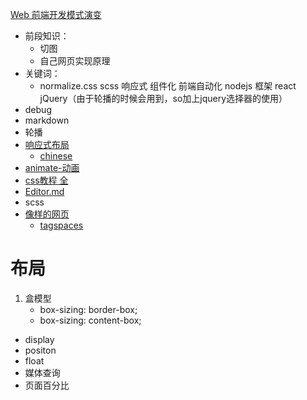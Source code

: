 [Web 前端开发模式演变](http://blog.jimmylv.info/2015-11-02-history-about-web-development-evolution/)

* 前段知识：
	* 切图
	* 自己网页实现原理
* 关键词：
	* normalize.css scss 响应式 组件化 前端自动化 nodejs 框架 react jQuery（由于轮播的时候会用到，so加上jquery选择器的使用）
* debug
* markdown
* 轮播
* [响应式布局](https://github.com/aekaplan/grid)
	* [chinese](http://geekplux.com/grid/)
* [animate-动画](https://daneden.github.io/animate.css/)
* [css教程 全](https://developer.mozilla.org/zh-CN/docs/Web/CSS/Reference)
* [Editor.md](https://pandao.github.io/editor.md/)
* scss
* [像样的网页]()
	* [tagspaces](https://www.tagspaces.org/)


# 布局
1. 盒模型
	* box-sizing: border-box;
	* box-sizing: content-box;
* display
* positon
* float
* 媒体查询
* 页面百分比

